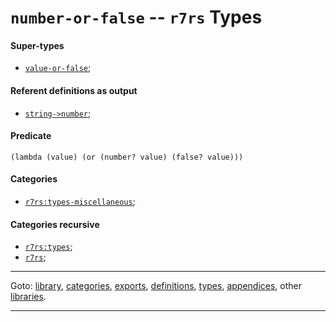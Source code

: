 

<a id='type__r7rs__number-or-false'></a>

# `number-or-false` -- `r7rs` Types


<a id='type__r7rs__number-or-false__super-types'></a>

#### Super-types

 * [`value-or-false`](../../r7rs/types/value-or-false.md#type__r7rs__value-or-false);


<a id='type__r7rs__number-or-false__referent-definitions-output'></a>

#### Referent definitions as output

 * [`string->number`](../../r7rs/definitions/string-_3e_number.md#definition__r7rs__string-_3e_number);


<a id='type__r7rs__number-or-false__predicate'></a>

#### Predicate

````
(lambda (value) (or (number? value) (false? value)))
````


<a id='type__r7rs__number-or-false__categories'></a>

#### Categories

 * [`r7rs:types-miscellaneous`](../../r7rs/categories/r7rs_3a_types-miscellaneous.md#category__r7rs__r7rs_3a_types-miscellaneous);


<a id='type__r7rs__number-or-false__categories-recursive'></a>

#### Categories recursive

 * [`r7rs:types`](../../r7rs/categories/r7rs_3a_types.md#category__r7rs__r7rs_3a_types);
 * [`r7rs`](../../r7rs/categories/r7rs.md#category__r7rs__r7rs);

----

Goto: [library](../../r7rs/_index.md#library__r7rs), [categories](../../r7rs/categories/_index.md#toc__r7rs__categories), [exports](../../r7rs/exports/_index.md#toc__r7rs__exports), [definitions](../../r7rs/definitions/_index.md#toc__r7rs__definitions), [types](../../r7rs/types/_index.md#toc__r7rs__types), [appendices](../../r7rs/appendices/_index.md#toc__r7rs__appendices), other [libraries](../../_libraries.md#toc__libraries).

----

